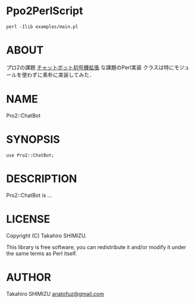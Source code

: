 # Ppo2PerlScript

    perl -Ilib examples/main.pl

# ABOUT

プロ2の課題 [チャットボット初号機拡張](https://github.com/naltoma/java_intro/blob/master/report/report2_chatbot2/report2_intellij.md) な課題のPerl実装
クラスは特にモジュールを使わずに素朴に実装してみた．

# NAME

Pro2::ChatBot

# SYNOPSIS

    use Pro2::ChatBot;

# DESCRIPTION

Pro2::ChatBot is ...

# LICENSE

Copyright (C) Takahiro SHIMIZU.

This library is free software; you can redistribute it and/or modify
it under the same terms as Perl itself.

# AUTHOR

Takahiro SHIMIZU <anatofuz@gmail.com>
